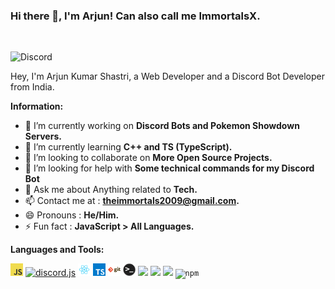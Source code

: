 ### Hi there 👋, I'm Arjun! Can also call me ImmortalsX.

<br/>


![Discord](https://discord.c99.nl/widget/theme-3/816268745336029215.png)

Hey, I'm Arjun Kumar Shastri, a Web Developer and a Discord Bot Developer from India.

 **Information:**

- 🔭 I’m currently working on  **Discord Bots and Pokemon Showdown Servers.**
- 🌱 I’m currently learning  **C++ and TS (TypeScript).**
- 👯 I’m looking to collaborate on **More Open Source Projects.**
- 🤔 I’m looking for help with  **Some technical commands for my Discord Bot**
- 💬 Ask me about  Anything related to **Tech.**
- 📫 Contact me at :  **theimmortals2009@gmail.com.**
- 😄 Pronouns :  **He/Him.**
- ⚡ Fun fact : **JavaScript > All Languages.**

**Languages and Tools:**  


<code><img height="20" src="https://raw.githubusercontent.com/github/explore/80688e429a7d4ef2fca1e82350fe8e3517d3494d/topics/javascript/javascript.png"></code>
<a href="https://discord.js.org"><img src="https://cdn.discordapp.com/attachments/740865034887888996/740865173065170994/logo-square.png" width="20" alt="discord.js" /></a>
<code><img height="20" src="https://raw.githubusercontent.com/github/explore/80688e429a7d4ef2fca1e82350fe8e3517d3494d/topics/react/react.png"></code>
<code><img height="20" src="https://raw.githubusercontent.com/github/explore/80688e429a7d4ef2fca1e82350fe8e3517d3494d/topics/typescript/typescript.png"></code>
<code><img height="20" src="https://raw.githubusercontent.com/github/explore/80688e429a7d4ef2fca1e82350fe8e3517d3494d/topics/git/git.png"></code>
<code><img height="20" src="https://raw.githubusercontent.com/github/explore/80688e429a7d4ef2fca1e82350fe8e3517d3494d/topics/terminal/terminal.png"></code>
<code><img height="20" src="https://img.shields.io/badge/-Nodejs-43853d?style=flat-square&logo=Node.js&logoColor=white"/></code>
<code><img height="20" src="https://img.shields.io/badge/-HTML5-E34F26?style=flat-square&logo=html5&logoColor=white" /></code>
<code><img height="20" src="https://img.shields.io/badge/-Heroku-430098?style=flat-square&logo=heroku&logoColor=white" /></code>
<code><img alt="npm" src="https://img.shields.io/badge/-NPM-CB3837?style=flat-square&logo=npm&logoColor=white" /></code>









